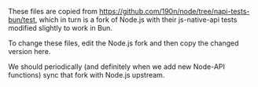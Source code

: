 These files are copied from https://github.com/190n/node/tree/napi-tests-bun/test, which in turn is a fork of Node.js with their js-native-api tests modified slightly to work in Bun.

To change these files, edit the Node.js fork and then copy the changed version here.

We should periodically (and definitely when we add new Node-API functions) sync that fork with Node.js upstream.
